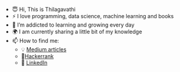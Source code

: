 

<!---
Thilagavijayan/Thilagavijayan is a ✨ special ✨ repository because its `README.md` (this file) appears on your GitHub profile.
You can click the Preview link to take a look at your changes.
--->

- :innocent: Hi, This is Thilagavathi
- :zap: I love programming, data science, machine learning and books
- 🌱 I’m addicted to learning and growing every day
- :earth_africa: I am currently sharing a little bit of my knowledge 
- 📫 How to find me: 
  - :bulb: [Medium articles](https://medium.com/@thilagavathivijayan850)
  - :1st_place_medal:[Hackerrank](https://www.hackerrank.com/thilagavathivij1)
  - :office: [LinkedIn](https://www.linkedin.com/in/thilagavathi-vijayan-a436b2217/)
<!--   - :speaker: [Podcast](https://medium.com/@theartistsofdatascience/why-we-should-be-more-like-winnie-the-pooh-khuyen-tran-on-the-artists-of-data-science-c610c91d4c14) -->
 
